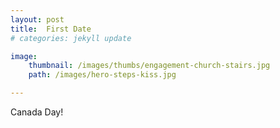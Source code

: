 ```yaml
---
layout: post
title:  First Date
# categories: jekyll update

image:
    thumbnail: /images/thumbs/engagement-church-stairs.jpg
    path: /images/hero-steps-kiss.jpg

---
```

Canada Day!
